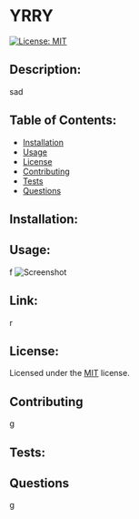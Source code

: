 # YRRY
[![License: MIT](https://img.shields.io/badge/License-MIT-yellow.svg)](https://opensource.org/licenses/MIT) 
## Description: 
sad
## Table of Contents: 
* [Installation](#installation)
* [Usage](#usage) 
* [License](#license) 
* [Contributing](#contributing) 
* [Tests](#tests) 
* [Questions](#questions) 
## Installation: 
## Usage: 
f
![Screenshot](f)
## Link: 
r
## License: 
Licensed under the [MIT](https://opensource.org/licenses/MIT) license. 
## Contributing
g
## Tests: 
## Questions
g
